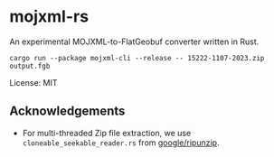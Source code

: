 # mojxml-rs

An experimental MOJXML-to-FlatGeobuf converter written in Rust.

```
cargo run --package mojxml-cli --release -- 15222-1107-2023.zip output.fgb
```

License: MIT

## Acknowledgements

- For multi-threaded Zip file extraction, we use `cloneable_seekable_reader.rs` from [google/ripunzip](https://github.com/google/ripunzip).
